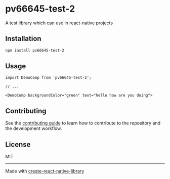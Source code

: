 # pv66645-test-2

A test library which can use in react-native projects

## Installation

```sh
npm install pv66645-test-2
```

## Usage

```tsx
import DemoComp from 'pv66645-test-2';

// ...

<DemoComp backgroundColor="green" text="hello how are you doing">
```

## Contributing

See the [contributing guide](CONTRIBUTING.md) to learn how to contribute to the repository and the development workflow.

## License

MIT

---

Made with [create-react-native-library](https://github.com/callstack/react-native-builder-bob)
